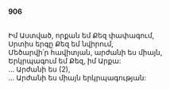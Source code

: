 **906**

\
Իմ Աստված, որքան եմ Քեզ փափագում,\
Սրտիս երգը Քեզ եմ նվիրում,\
Մեծարվի՛ր հավիտյան, արժանի ես միայն,\
Երկրպագում եմ Քեզ, իմ Արքա:\
 ... Արժանի ես (2),\
 ... Արժանի ես միայն երկրպագության:
